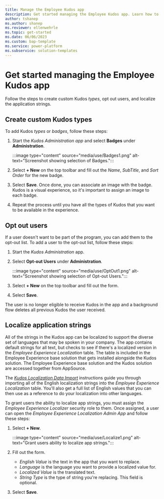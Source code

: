 ```yaml
---
title: Manage the Employee Kudos app
description: Get started managing the Employee Kudos app. Learn how to create custom Kudos types, opt out users, update the language settings.
author: tshanep
ms.author: shanep
ms.reviewer: ellenwehrle
ms.topic: get-started
ms.date: 06/06/2023
ms.custom: bap-template
ms.service: power-platform
ms.subservice: solution-templates
--- 
```


# Get started managing the Employee Kudos app

Follow the steps to create custom Kudos *types*, opt out users, and localize the application strings.

## Create custom Kudos types

To add Kudos *types* or *badges*, follow these steps:

1. Start the *Kudos Administration app* and select **Badges** under **Administration**.

   :::image type="content" source="media/use/Badges1.png" alt-text="Screenshot showing selection of Badges.":::

1. Select **+ New** on the top toolbar and fill out the *Name*, *SubTitle*, and *Sort Order* for the new badge.
1. Select **Save**. Once done, you can associate an image with the badge. Kudos is a visual experience, so it's important to assign an image to each badge.
1. Repeat the process until you have all the types of Kudos that you want to be available in the experience.

## Opt out users

If a user doesn't want to be part of the program, you can add them to the opt-out list. To add a user to the opt-out list, follow these steps:

1. Start the *Kudos Administration* app.
1. Select **Opt-out Users** under **Administration**.

   :::image type="content" source="media/use/OptOut1.png" alt-text="Screenshot showing selection of Opt-out Users.":::

1. Select **+ New** on the top toolbar and fill out the form.
1. Select **Save**.

The user is no longer eligible to receive Kudos in the app and a background flow deletes all previous Kudos the user received.

## Localize application strings

All of the strings in the Kudos app can be localized to support the diverse set of languages that may be spoken in your company. The app contains default strings for all text, but checks to see if there's a localized version in the *Employee Experience Localization* table. The table is included in the Employee Experience base solution that gets installed alongside the Kudos solution. The Employee Experience base solution and the Kudos solution are accessed together from AppSource.

The [*Kudos Localization Data Import*](https://aka.ms/KudosLocalization) instructions guide you through importing all of the English localization strings into the *Employee Experience Localization* table. You'll also get a full list of English values that you can then use as a reference to do your localization into other languages.

To grant users the ability to localize app strings, you must assign the *Employee Experience Localizer* security role to them. Once assigned, a user can open the *Employee Experience Localization Admin App* and follow these steps:

1. Select **+ New**.

   :::image type="content" source="media/use/Localize1.png" alt-text="Grant users ability to localize app strings.":::

1. Fill out the form.
    - *English Value* is the text in the app that you want to replace.
    - *Language* is the language you want to provide a localized value for.
    - *Localized Value* is the translated text.
    - *String Type* is the type of string you're replacing. This field is optional.
1. Select **Save**.
